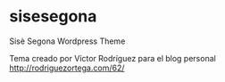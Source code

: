 sisesegona
==========

Sisè Segona Wordpress Theme

Tema creado por Víctor Rodríguez para el blog personal http://rodriguezortega.com/62/

